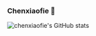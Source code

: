 ### Chenxiaofie 👋

![chenxiaofie's GitHub stats](https://github-readme-stats.vercel.app/api?username=chenxiaofie&count_private=true) 


<!--
**chenxiaofie/chenxiaofie** is a ✨ _special_ ✨ repository because its `README.md` (this file) appears on your GitHub profile.

Here are some ideas to get you started:

- 🔭 I’m currently working on ...
- 🌱 I’m currently learning ...
- 👯 I’m looking to collaborate on ...
- 🤔 I’m looking for help with ...
- 💬 Ask me about ...
- 📫 How to reach me: ...
- 😄 Pronouns: ...
- ⚡ Fun fact: ... -->
